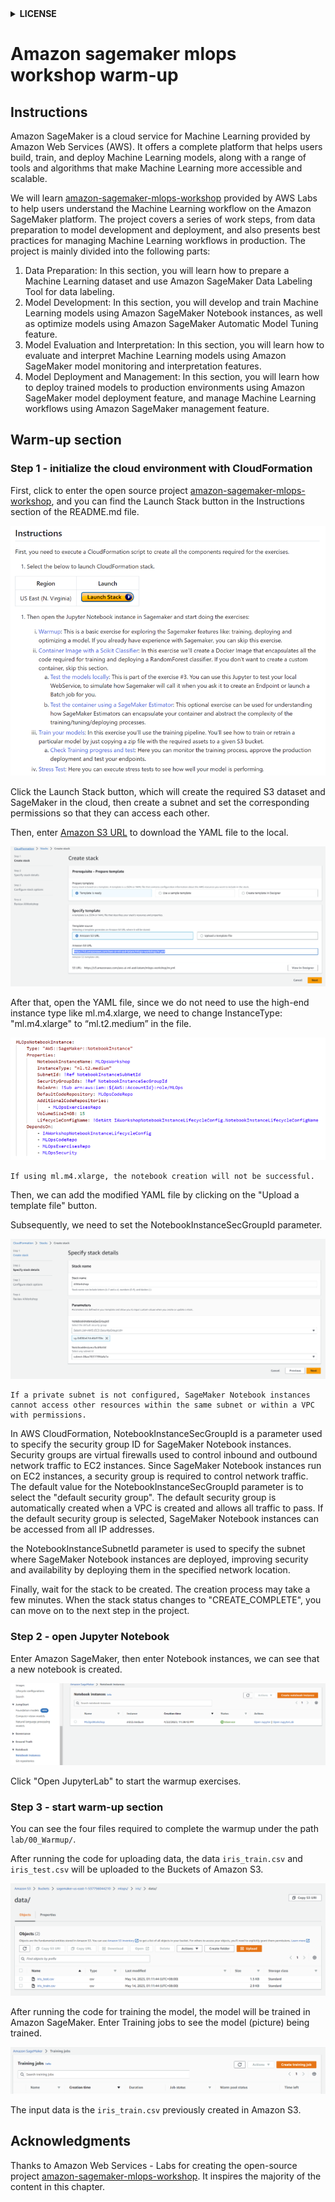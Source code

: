 <details>

<summary><b>LICENSE</b></summary>

Copyright 2019 Amazon.com, Inc. or its affiliates. All Rights Reserved.

Permission is hereby granted, free of charge, to any person obtaining a copy of this
software and associated documentation files (the "Software"), to deal in the Software
without restriction, including without limitation the rights to use, copy, modify,
merge, publish, distribute, sublicense, and/or sell copies of the Software, and to
permit persons to whom the Software is furnished to do so.

THE SOFTWARE IS PROVIDED "AS IS", WITHOUT WARRANTY OF ANY KIND, EXPRESS OR IMPLIED,
INCLUDING BUT NOT LIMITED TO THE WARRANTIES OF MERCHANTABILITY, FITNESS FOR A
PARTICULAR PURPOSE AND NONINFRINGEMENT. IN NO EVENT SHALL THE AUTHORS OR COPYRIGHT
HOLDERS BE LIABLE FOR ANY CLAIM, DAMAGES OR OTHER LIABILITY, WHETHER IN AN ACTION
OF CONTRACT, TORT OR OTHERWISE, ARISING FROM, OUT OF OR IN CONNECTION WITH THE
SOFTWARE OR THE USE OR OTHER DEALINGS IN THE SOFTWARE.

</details>

# Amazon sagemaker mlops workshop warm-up

## Instructions

Amazon SageMaker is a cloud service for Machine Learning provided by Amazon Web Services (AWS). It offers a complete platform that helps users build, train, and deploy Machine Learning models, along with a range of tools and algorithms that make Machine Learning more accessible and scalable.

We will learn [amazon-sagemaker-mlops-workshop](https://github.com/awslabs/amazon-sagemaker-mlops-workshop/) provided by AWS Labs to help users understand the Machine Learning workflow on the Amazon SageMaker platform. The project covers a series of work steps, from data preparation to model development and deployment, and also presents best practices for managing Machine Learning workflows in production. The project is mainly divided into the following parts:

1. Data Preparation: In this section, you will learn how to prepare a Machine Learning dataset and use Amazon SageMaker Data Labeling Tool for data labeling.
2. Model Development: In this section, you will develop and train Machine Learning models using Amazon SageMaker Notebook instances, as well as optimize models using Amazon SageMaker Automatic Model Tuning feature.
3. Model Evaluation and Interpretation: In this section, you will learn how to evaluate and interpret Machine Learning models using Amazon SageMaker model monitoring and interpretation features.
4. Model Deployment and Management: In this section, you will learn how to deploy trained models to production environments using Amazon SageMaker model deployment feature, and manage Machine Learning workflows using Amazon SageMaker management feature.

## Warm-up section

### Step 1 - initialize the cloud environment with CloudFormation 

First, click to enter the open source project [amazon-sagemaker-mlops-workshop](https://github.com/awslabs/amazon-sagemaker-mlops-workshop/), and you can find the Launch Stack button in the Instructions section of the README.md file.

![SageMaker guide 1](../../../images/sagemaker-guide-1.png)

Click the Launch Stack button, which will create the required S3 dataset and SageMaker in the cloud, then create a subnet and set the corresponding permissions so that they can access each other.

Then, enter [Amazon S3 URL](https://s3.amazonaws.com/aws-ai-ml-aod-latam/mlops-workshop/m.yml) to download the YAML file to the local.

![SageMaker guide 2](../../../images/sagemaker-guide-2.png)

After that, open the YAML file, since we do not need to use the high-end instance type like ml.m4.xlarge, we need to change InstanceType: "ml.m4.xlarge" to “ml.t2.medium” in the file.

![SageMaker guide 3](../../../images/sagemaker-guide-3.png)

```{note}
If using ml.m4.xlarge, the notebook creation will not be successful.
```

Then, we can add the modified YAML file by clicking on the "Upload a template file" button.

Subsequently, we need to set the NotebookInstanceSecGroupId parameter.

![SageMaker guide 4](../../../images/sagemaker-guide-4.png)

```{note}
If a private subnet is not configured, SageMaker Notebook instances cannot access other resources within the same subnet or within a VPC with permissions.
```

In AWS CloudFormation, NotebookInstanceSecGroupId is a parameter used to specify the security group ID for SageMaker Notebook instances. Security groups are virtual firewalls used to control inbound and outbound network traffic to EC2 instances. Since SageMaker Notebook instances run on EC2 instances, a security group is required to control network traffic.
The default value for the NotebookInstanceSecGroupId parameter is to select the "default security group". The default security group is automatically created when a VPC is created and allows all traffic to pass. If the default security group is selected, SageMaker Notebook instances can be accessed from all IP addresses.

the NotebookInstanceSubnetId parameter is used to specify the subnet where SageMaker Notebook instances are deployed, improving security and availability by deploying them in the specified network location.

Finally, wait for the stack to be created. The creation process may take a few minutes. When the stack status changes to "CREATE_COMPLETE", you can move on to the next step in the project.

### Step 2 - open Jupyter Notebook

Enter Amazon SageMaker, then enter Notebook instances, we can see that a new notebook is created.

![SageMaker guide 5](../../../images/sagemaker-guide-5.png)

Click "Open JupyterLab" to start the warmup exercises.

### Step 3 - start warm-up section

You can see the four files required to complete the warmup under the path  `lab/00_Warmup/`.

After running the code for uploading data, the data `iris_train.csv` and `iris_test.csv` will be uploaded to the Buckets of Amazon S3.

![SageMaker guide 6](../../../images/sagemaker-guide-6.png)

After running the code for training the model, the model will be trained in Amazon SageMaker. 
Enter Training jobs to see the model (picture) being trained. 

![SageMaker guide 7](../../../images/sagemaker-guide-7.png)

The input data is the `iris_train.csv` previously created in Amazon S3.

## Acknowledgments

Thanks to Amazon Web Services - Labs for creating the open-source project [amazon-sagemaker-mlops-workshop](https://github.com/awslabs/amazon-sagemaker-mlops-workshop/). It inspires the majority of the content in this chapter.
